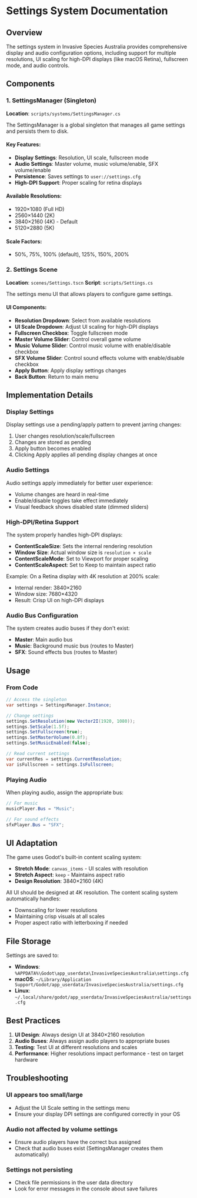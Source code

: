 # Settings System Documentation

## Overview

The settings system in Invasive Species Australia provides comprehensive display and audio configuration options, including support for multiple resolutions, UI scaling for high-DPI displays (like macOS Retina), fullscreen mode, and audio controls.

## Components

### 1. SettingsManager (Singleton)

**Location**: `scripts/systems/SettingsManager.cs`

The SettingsManager is a global singleton that manages all game settings and persists them to disk.

#### Key Features:
- **Display Settings**: Resolution, UI scale, fullscreen mode
- **Audio Settings**: Master volume, music volume/enable, SFX volume/enable
- **Persistence**: Saves settings to `user://settings.cfg`
- **High-DPI Support**: Proper scaling for retina displays

#### Available Resolutions:
- 1920×1080 (Full HD)
- 2560×1440 (2K)
- 3840×2160 (4K) - Default
- 5120×2880 (5K)

#### Scale Factors:
- 50%, 75%, 100% (default), 125%, 150%, 200%

### 2. Settings Scene

**Location**: `scenes/Settings.tscn`
**Script**: `scripts/Settings.cs`

The settings menu UI that allows players to configure game settings.

#### UI Components:
- **Resolution Dropdown**: Select from available resolutions
- **UI Scale Dropdown**: Adjust UI scaling for high-DPI displays
- **Fullscreen Checkbox**: Toggle fullscreen mode
- **Master Volume Slider**: Control overall game volume
- **Music Volume Slider**: Control music volume with enable/disable checkbox
- **SFX Volume Slider**: Control sound effects volume with enable/disable checkbox
- **Apply Button**: Apply display settings changes
- **Back Button**: Return to main menu

## Implementation Details

### Display Settings

Display settings use a pending/apply pattern to prevent jarring changes:
1. User changes resolution/scale/fullscreen
2. Changes are stored as pending
3. Apply button becomes enabled
4. Clicking Apply applies all pending display changes at once

### Audio Settings

Audio settings apply immediately for better user experience:
- Volume changes are heard in real-time
- Enable/disable toggles take effect immediately
- Visual feedback shows disabled state (dimmed sliders)

### High-DPI/Retina Support

The system properly handles high-DPI displays:
- **ContentScaleSize**: Sets the internal rendering resolution
- **Window Size**: Actual window size is `resolution × scale`
- **ContentScaleMode**: Set to Viewport for proper scaling
- **ContentScaleAspect**: Set to Keep to maintain aspect ratio

Example: On a Retina display with 4K resolution at 200% scale:
- Internal render: 3840×2160
- Window size: 7680×4320
- Result: Crisp UI on high-DPI displays

### Audio Bus Configuration

The system creates audio buses if they don't exist:
- **Master**: Main audio bus
- **Music**: Background music bus (routes to Master)
- **SFX**: Sound effects bus (routes to Master)

## Usage

### From Code

```csharp
// Access the singleton
var settings = SettingsManager.Instance;

// Change settings
settings.SetResolution(new Vector2I(1920, 1080));
settings.SetScale(1.5f);
settings.SetFullscreen(true);
settings.SetMasterVolume(0.8f);
settings.SetMusicEnabled(false);

// Read current settings
var currentRes = settings.CurrentResolution;
var isFullscreen = settings.IsFullscreen;
```

### Playing Audio

When playing audio, assign the appropriate bus:

```csharp
// For music
musicPlayer.Bus = "Music";

// For sound effects
sfxPlayer.Bus = "SFX";
```

## UI Adaptation

The game uses Godot's built-in content scaling system:
- **Stretch Mode**: `canvas_items` - UI scales with resolution
- **Stretch Aspect**: `keep` - Maintains aspect ratio
- **Design Resolution**: 3840×2160 (4K)

All UI should be designed at 4K resolution. The content scaling system automatically handles:
- Downscaling for lower resolutions
- Maintaining crisp visuals at all scales
- Proper aspect ratio with letterboxing if needed

## File Storage

Settings are saved to:
- **Windows**: `%APPDATA%\Godot\app_userdata\InvasiveSpeciesAustralia\settings.cfg`
- **macOS**: `~/Library/Application Support/Godot/app_userdata/InvasiveSpeciesAustralia/settings.cfg`
- **Linux**: `~/.local/share/godot/app_userdata/InvasiveSpeciesAustralia/settings.cfg`

## Best Practices

1. **UI Design**: Always design UI at 3840×2160 resolution
2. **Audio Buses**: Always assign audio players to appropriate buses
3. **Testing**: Test UI at different resolutions and scales
4. **Performance**: Higher resolutions impact performance - test on target hardware

## Troubleshooting

### UI appears too small/large
- Adjust the UI Scale setting in the settings menu
- Ensure your display DPI settings are configured correctly in your OS

### Audio not affected by volume settings
- Ensure audio players have the correct bus assigned
- Check that audio buses exist (SettingsManager creates them automatically)

### Settings not persisting
- Check file permissions in the user data directory
- Look for error messages in the console about save failures 